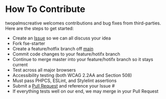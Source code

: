 # How To Contribute

twopalmscreative welcomes contributions and bug fixes from third-parties. Here are the steps to get started:

- Create an [Issue](https://github.com/twopalmscreative/fse-starter/issues) so we can all discuss your idea
- Fork fse-starter
- Create a feature/hotfix branch off [main](https://github.com/twopalmscreative/fse-starter/tree/main)
- Commit code changes to your feature/hotifx branch
- Continue to merge master into your feature/hotifx branch so it stays current
- Test across all major browsers
- Accessibility testing (both WCAG 2.2AA and Section 508)
- Must pass PHPCS, ESLint, and Stylelint assertions
- Submit a [Pull Request](https://github.com/twopalmscreative/fse-starter/pulls) and reference your Issue #
- If everything tests well on our end, we may merge in your Pull Request
